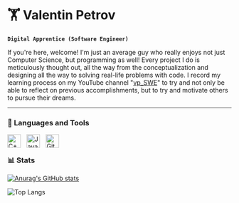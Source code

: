 # 🏋️ Valentin Petrov

**`Digital Apprentice (Software Engineer)`**

If you're here, welcome! I'm just an average guy who really enjoys not just
Computer Science, but programming as well! Every project I do is meticulously thought 
out, all the way from the conceptualization and designing all the way to solving real-life 
problems with code. I record my learning process on my YouTube channel "[vp_SWE](https://www.youtube.com/@vp_SWE)" to try and not only be
able to reflect on previous accomplishments, but to try and motivate others to pursue their dreams.

---
### 🧰 Languages and Tools
<img align="left" alt="C++" width="30px" style="padding-right:10px;" src="https://cdn.jsdelivr.net/gh/devicons/devicon@latest/icons/cplusplus/cplusplus-original.svg" />
<img align="left" alt="Java" width="30px" style="padding-right:10px;" src="https://cdn.jsdelivr.net/gh/devicons/devicon@latest/icons/java/java-original.svg" />
<img align="left" alt="Git" width="30px" style="padding-right:10px;" src="https://cdn.jsdelivr.net/gh/devicons/devicon@latest/icons/git/git-original.svg" />
<br />

##

### 📊 Stats



[![Anurag's GitHub stats](https://github-readme-stats.vercel.app/api?username=ValPetrov10110&show_icons=true&theme=slateorange)](https://github.com/ValPetrov10110/github-readme-stats)

![Top Langs](https://github-readme-stats.vercel.app/api/top-langs/?username=ValPetrov10110&layout=compact&theme=slateorange)

##





